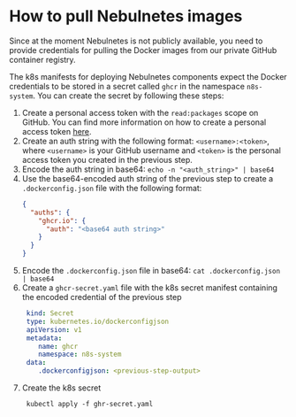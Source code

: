 # How to pull Nebulnetes images

Since at the moment Nebulnetes is not publicly available, you need to provide credentials for pulling the Docker
images from our private GitHub container registry.

The k8s manifests for deploying Nebulnetes components expect the Docker credentials to be stored in a secret
called `ghcr` in the namespace `n8s-system`. You can create the secret by following these steps:

1. Create a personal access token with the `read:packages` scope on GitHub. You can find more information on how to
   create a personal access
   token [here](https://docs.github.com/en/github/authenticating-to-github/creating-a-personal-access-token).
2. Create an auth string with the following format: `<username>:<token>`, where `<username>` is your GitHub username
   and `<token>` is the personal access token you created in the previous step.
3. Encode the auth string in base64: `echo -n "<auth_string>" | base64`
4. Use the base64-encoded auth string of the previous step to create a `.dockerconfig.json` file with the following
   format:
   ```json
   {
     "auths": {
       "ghcr.io": {
         "auth": "<base64 auth string>"
       }
     }
   }
   ```
5. Encode the `.dockerconfig.json` file in base64: `cat .dockerconfig.json | base64`
6. Create a `ghcr-secret.yaml` file with the k8s secret manifest containing the encoded credential of the previous step
   ```yaml
    kind: Secret
    type: kubernetes.io/dockerconfigjson
    apiVersion: v1
    metadata:
       name: ghcr
       namespace: n8s-system
    data:
       .dockerconfigjson: <previous-step-output>
    ```
7. Create the k8s secret
   ```shell
    kubectl apply -f ghr-secret.yaml
   ```